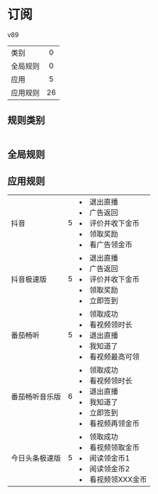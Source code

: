 # 订阅

v89

|||
| - |:-:|
|类别|0|
|全局规则|0|
|应用|5|
|应用规则|26|

## 规则类别

|||
| - |:-:|


## 全局规则



## 应用规则

||||
| - |:-:|-|
|抖音|5|<li>退出直播<li>广告返回<li>评价并收下金币<li>领取奖励<li>看广告领金币|
|抖音极速版|5|<li>退出直播<li>广告返回<li>评价并收下金币<li>领取奖励<li>立即签到|
|番茄畅听|5|<li>领取成功<li>看视频领时长<li>退出直播<li>我知道了<li>看视频最高可领|
|番茄畅听音乐版|6|<li>领取成功<li>看视频领时长<li>退出直播<li>我知道了<li>立即签到<li>看视频再领金币|
|今日头条极速版|5|<li>领取成功<li>看视频领取金币<li>阅读领金币1<li>阅读领金币2<li>看视频领XXX金币|
